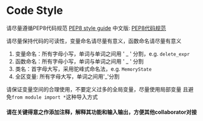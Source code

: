 # Code Style

请尽量遵循PEP8代码规范 [PEP8 style guide](https://www.python.org/dev/peps/pep-0008/)
中文版: [PEP8代码规范](https://wangmeng-python.readthedocs.io/en/latest/readability/PEP8.html)

请尽量保持代码的可读性，变量命名请尽量有意义，函数命名请尽量有意义
1. 变量命名：所有字母小写，单词与单词之间用 ' _ ' 分割，e.g. `delete_expr`
2. 函数命名：所有字母小写，单词与单词之间用 ' _ ' 分割
3. 类名：首字母大写，采用驼峰式命名法，e.g. `MemoryState`
4. 全区变量: 所有字母大写，单词之间用'_'分割

请保证变量空间的合理使用，不要定义过多的全局变量，尽量使用局部变量
且避免`from module import *`这种导入方式

#### **请在关键得意之作添加注释，解释其功能和输入输出，方便其他collaborator对接**
